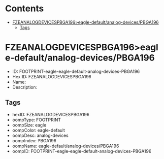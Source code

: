 



Contents
========

* [FZEANALOGDEVICESPBGA196>eagle-default/analog-devices/PBGA196](#fzeanalogdevicespbga196eagle-defaultanalog-devicespbga196)
	* [Tags](#tags)

# FZEANALOGDEVICESPBGA196>eagle-default/analog-devices/PBGA196

- ID: FOOTPRINT-eagle-eagle-default-analog-devices-PBGA196
- Hex ID: FZEANALOGDEVICESPBGA196
- Name: 
- Description: 

## Tags

- hexID: FZEANALOGDEVICESPBGA196
- oompType: FOOTPRINT
- oompSize: eagle
- oompColor: eagle-default
- oompDesc: analog-devices
- oompIndex: PBGA196
- oompName: eagle-default/analog-devices/PBGA196
- oompID: FOOTPRINT-eagle-eagle-default-analog-devices-PBGA196
